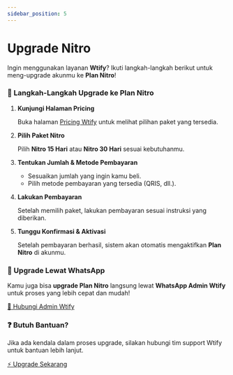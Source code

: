 ```yaml
---
sidebar_position: 5
---
```


# Upgrade Nitro

Ingin menggunakan layanan **Wtify**? Ikuti langkah-langkah berikut untuk meng-upgrade akunmu ke **Plan Nitro**!

### 🚀 Langkah-Langkah Upgrade ke Plan Nitro

1. **Kunjungi Halaman Pricing**

   Buka halaman [Pricing Wtify](https://wtify.xyz/pricing) untuk melihat pilihan paket yang tersedia.

2. **Pilih Paket Nitro**

   Pilih **Nitro 15 Hari** atau **Nitro 30 Hari** sesuai kebutuhanmu.

3. **Tentukan Jumlah & Metode Pembayaran**

   - Sesuaikan jumlah yang ingin kamu beli.
   - Pilih metode pembayaran yang tersedia (QRIS, dll.).

4. **Lakukan Pembayaran**

   Setelah memilih paket, lakukan pembayaran sesuai instruksi yang diberikan.

5. **Tunggu Konfirmasi & Aktivasi**

   Setelah pembayaran berhasil, sistem akan otomatis mengaktifkan **Plan Nitro** di akunmu.

### 📱 Upgrade Lewat WhatsApp

Kamu juga bisa **upgrade Plan Nitro** langsung lewat **WhatsApp Admin Wtify** untuk proses yang lebih cepat dan mudah!

[💬 Hubungi Admin Wtify](https://wa.me/6282170713898)

### ❓ Butuh Bantuan?

Jika ada kendala dalam proses upgrade, silakan hubungi tim support Wtify untuk bantuan lebih lanjut.

[⚡ Upgrade Sekarang](https://wtify.xyz/pricing)
